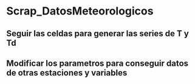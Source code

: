 # Scrap_DatosMeteorologicos

## Seguir las celdas para generar las series de T y Td

## Modificar los parametros para conseguir datos de otras estaciones y variables
